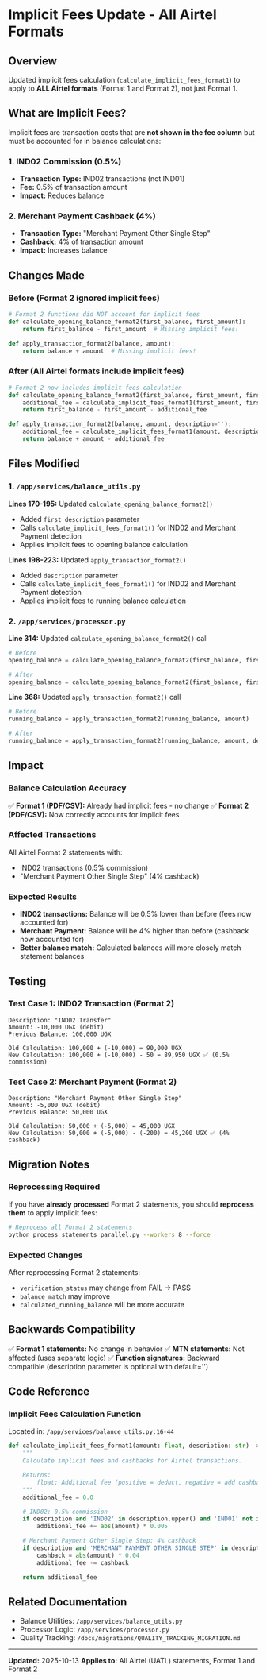 # Implicit Fees Update - All Airtel Formats

## Overview
Updated implicit fees calculation (`calculate_implicit_fees_format1`) to apply to **ALL Airtel formats** (Format 1 and Format 2), not just Format 1.

## What are Implicit Fees?

Implicit fees are transaction costs that are **not shown in the fee column** but must be accounted for in balance calculations:

### 1. IND02 Commission (0.5%)
- **Transaction Type:** IND02 transactions (not IND01)
- **Fee:** 0.5% of transaction amount
- **Impact:** Reduces balance

### 2. Merchant Payment Cashback (4%)
- **Transaction Type:** "Merchant Payment Other Single Step"
- **Cashback:** 4% of transaction amount
- **Impact:** Increases balance

## Changes Made

### Before (Format 2 ignored implicit fees)
```python
# Format 2 functions did NOT account for implicit fees
def calculate_opening_balance_format2(first_balance, first_amount):
    return first_balance - first_amount  # Missing implicit fees!

def apply_transaction_format2(balance, amount):
    return balance + amount  # Missing implicit fees!
```

### After (All Airtel formats include implicit fees)
```python
# Format 2 now includes implicit fees calculation
def calculate_opening_balance_format2(first_balance, first_amount, first_description=''):
    additional_fee = calculate_implicit_fees_format1(first_amount, first_description)
    return first_balance - first_amount - additional_fee

def apply_transaction_format2(balance, amount, description=''):
    additional_fee = calculate_implicit_fees_format1(amount, description)
    return balance + amount - additional_fee
```

## Files Modified

### 1. `/app/services/balance_utils.py`
**Lines 170-195:** Updated `calculate_opening_balance_format2()`
- Added `first_description` parameter
- Calls `calculate_implicit_fees_format1()` for IND02 and Merchant Payment detection
- Applies implicit fees to opening balance calculation

**Lines 198-223:** Updated `apply_transaction_format2()`
- Added `description` parameter
- Calls `calculate_implicit_fees_format1()` for IND02 and Merchant Payment detection
- Applies implicit fees to running balance calculation

### 2. `/app/services/processor.py`
**Line 314:** Updated `calculate_opening_balance_format2()` call
```python
# Before
opening_balance = calculate_opening_balance_format2(first_balance, first_amount)

# After
opening_balance = calculate_opening_balance_format2(first_balance, first_amount, first_description)
```

**Line 368:** Updated `apply_transaction_format2()` call
```python
# Before
running_balance = apply_transaction_format2(running_balance, amount)

# After
running_balance = apply_transaction_format2(running_balance, amount, description)
```

## Impact

### Balance Calculation Accuracy
✅ **Format 1 (PDF/CSV):** Already had implicit fees - no change
✅ **Format 2 (PDF/CSV):** Now correctly accounts for implicit fees

### Affected Transactions
All Airtel Format 2 statements with:
- IND02 transactions (0.5% commission)
- "Merchant Payment Other Single Step" (4% cashback)

### Expected Results
- **IND02 transactions:** Balance will be 0.5% lower than before (fees now accounted for)
- **Merchant Payment:** Balance will be 4% higher than before (cashback now accounted for)
- **Better balance match:** Calculated balances will more closely match statement balances

## Testing

### Test Case 1: IND02 Transaction (Format 2)
```
Description: "IND02 Transfer"
Amount: -10,000 UGX (debit)
Previous Balance: 100,000 UGX

Old Calculation: 100,000 + (-10,000) = 90,000 UGX
New Calculation: 100,000 + (-10,000) - 50 = 89,950 UGX ✅ (0.5% commission)
```

### Test Case 2: Merchant Payment (Format 2)
```
Description: "Merchant Payment Other Single Step"
Amount: -5,000 UGX (debit)
Previous Balance: 50,000 UGX

Old Calculation: 50,000 + (-5,000) = 45,000 UGX
New Calculation: 50,000 + (-5,000) - (-200) = 45,200 UGX ✅ (4% cashback)
```

## Migration Notes

### Reprocessing Required
If you have **already processed** Format 2 statements, you should **reprocess them** to apply implicit fees:

```bash
# Reprocess all Format 2 statements
python process_statements_parallel.py --workers 8 --force
```

### Expected Changes
After reprocessing Format 2 statements:
- `verification_status` may change from FAIL → PASS
- `balance_match` may improve
- `calculated_running_balance` will be more accurate

## Backwards Compatibility

✅ **Format 1 statements:** No change in behavior
✅ **MTN statements:** Not affected (uses separate logic)
✅ **Function signatures:** Backward compatible (description parameter is optional with default='')

## Code Reference

### Implicit Fees Calculation Function
Located in: `/app/services/balance_utils.py:16-44`

```python
def calculate_implicit_fees_format1(amount: float, description: str) -> float:
    """
    Calculate implicit fees and cashbacks for Airtel transactions.

    Returns:
        float: Additional fee (positive = deduct, negative = add cashback)
    """
    additional_fee = 0.0

    # IND02: 0.5% commission
    if description and 'IND02' in description.upper() and 'IND01' not in description.upper():
        additional_fee += abs(amount) * 0.005

    # Merchant Payment Other Single Step: 4% cashback
    if description and 'MERCHANT PAYMENT OTHER SINGLE STEP' in description.upper():
        cashback = abs(amount) * 0.04
        additional_fee -= cashback

    return additional_fee
```

## Related Documentation

- Balance Utilities: `/app/services/balance_utils.py`
- Processor Logic: `/app/services/processor.py`
- Quality Tracking: `/docs/migrations/QUALITY_TRACKING_MIGRATION.md`

---

**Updated:** 2025-10-13
**Applies to:** All Airtel (UATL) statements, Format 1 and Format 2
